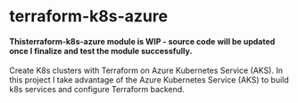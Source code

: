 # terraform-k8s-azure
#### Thisterraform-k8s-azure module is WIP - source code will be updated once I finalize and test the module successfully.
Create K8s clusters with Terraform on Azure Kubernetes Service (AKS). In this project I take advantage of the Azure Kubernetes Service (AKS) to build k8s services and configure Terraform backend.

